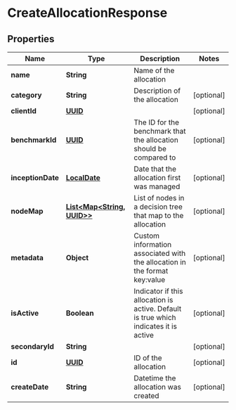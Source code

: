 
# CreateAllocationResponse

## Properties
Name | Type | Description | Notes
------------ | ------------- | ------------- | -------------
**name** | **String** | Name of the allocation | 
**category** | **String** | Description of the allocation |  [optional]
**clientId** | [**UUID**](UUID.md) |  |  [optional]
**benchmarkId** | [**UUID**](UUID.md) | The ID for the benchmark that the allocation should be compared to |  [optional]
**inceptionDate** | [**LocalDate**](LocalDate.md) | Date that the allocation first was managed |  [optional]
**nodeMap** | [**List&lt;Map&lt;String, UUID&gt;&gt;**](Map.md) | List of nodes in a decision tree that map to the allocation |  [optional]
**metadata** | **Object** | Custom information associated with the allocation in the format key:value |  [optional]
**isActive** | **Boolean** | Indicator if this allocation is active. Default is true which indicates it is active |  [optional]
**secondaryId** | **String** |  |  [optional]
**id** | [**UUID**](UUID.md) | ID of the allocation |  [optional]
**createDate** | **String** | Datetime the allocation was created |  [optional]



